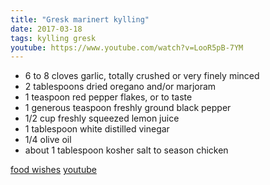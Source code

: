 ```yaml
---
title: "Gresk marinert kylling"
date: 2017-03-18
tags: kylling gresk
youtube: https://www.youtube.com/watch?v=LooR5pB-7YM
---
```


- 6 to 8 cloves garlic, totally crushed or very finely minced
- 2 tablespoons dried oregano and/or marjoram
- 1 teaspoon red pepper flakes, or to taste
- 1 generous teaspoon freshly ground black pepper
- 1/2 cup freshly squeezed lemon juice
- 1 tablespoon white distilled vinegar
- 1/4 olive oil
- about 1 tablespoon kosher salt to season chicken

[food wishes](https://foodwishes.blogspot.no/2017/03/grilled-greek-chicken-happy-st-patricks.html)
[youtube](https://www.youtube.com/watch?v=LooR5pB-7YM)
